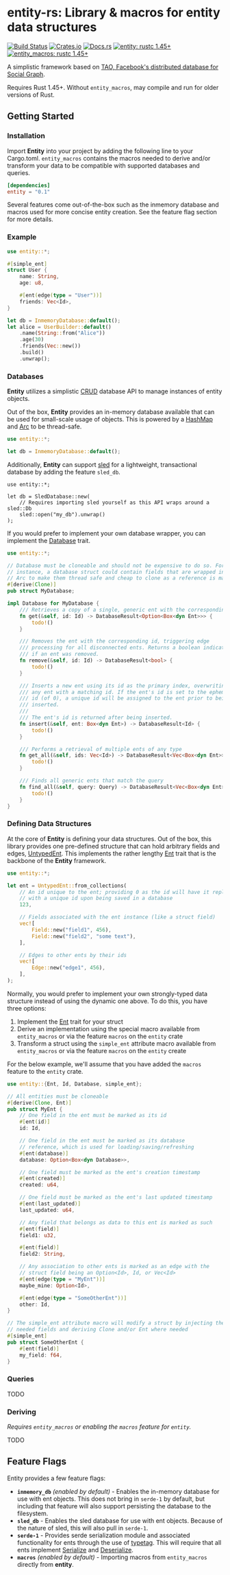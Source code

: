 # entity-rs: Library & macros for entity data structures

[![Build Status][build_img]][build_lnk]
[![Crates.io][crates_img]][crates_lnk]
[![Docs.rs][doc_img]][doc_lnk]
[![entity: rustc 1.45+]][Rust 1.45]
[![entity_macros: rustc 1.45+]][Rust 1.45]

[build_img]: https://github.com/chipsenkbeil/entity-rs/workflows/CI/badge.svg
[build_lnk]: https://github.com/chipsenkbeil/entity-rs/actions
[crates_img]: https://img.shields.io/crates/v/entity.svg
[crates_lnk]: https://crates.io/crates/entity
[doc_img]: https://docs.rs/entity/badge.svg
[doc_lnk]: https://docs.rs/entity
[entity: rustc 1.45+]: https://img.shields.io/badge/entity-rustc_1.45+-lightgray.svg
[entity_macros: rustc 1.45+]: https://img.shields.io/badge/entity_macros-rustc_1.45+-lightgray.svg
[Rust 1.45]: https://blog.rust-lang.org/2020/07/16/Rust-1.45.0.html

A simplistic framework based on [TAO, Facebook's distributed database for Social Graph](https://www.usenix.org/system/files/conference/atc13/atc13-bronson.pdf).

Requires Rust 1.45+. Without `entity_macros`, may compile and run for
older versions of Rust.

## Getting Started

### Installation

Import **Entity** into your project by adding the following line to your
Cargo.toml. `entity_macros` contains the macros needed to derive and/or
transform your data to be compatible with supported databases and queries.

```toml
[dependencies]
entity = "0.1"
```

Several features come out-of-the-box such as the inmemory database and macros
used for more concise entity creation. See the feature flag section for more
details.

### Example

```rust
use entity::*;

#[simple_ent]
struct User {
    name: String,
    age: u8,

    #[ent(edge(type = "User"))]
    friends: Vec<Id>,
}

let db = InmemoryDatabase::default();
let alice = UserBuilder::default()
    .name(String::from("Alice"))
    .age(30)
    .friends(Vec::new())
    .build()
    .unwrap();
```

### Databases

**Entity** utilizes a simplistic [CRUD](https://en.wikipedia.org/wiki/Create,_read,_update_and_delete)
database API to manage instances of entity objects.

Out of the box, **Entity** provides an in-memory database available that can
be used for small-scale usage of objects. This is powered by a [HashMap](https://doc.rust-lang.org/std/collections/struct.HashMap.html)
and [Arc](https://doc.rust-lang.org/std/sync/struct.Arc.html) to be thread-safe.

```rust
use entity::*;

let db = InmemoryDatabase::default();
```

Additionally, **Entity** can support [sled](https://github.com/spacejam/sled)
for a lightweight, transactional database by adding the feature `sled_db`.

```rust,no_run
use entity::*;

let db = SledDatabase::new(
    // Requires importing sled yourself as this API wraps around a sled::Db
    sled::open("my_db").unwrap()
);
```

If you would prefer to implement your own database wrapper, you can implement
the [Database](https://docs.rs/entity/*/entity/trait.Database.html) trait.

```rust
use entity::*;

// Database must be cloneable and should not be expensive to do so. For
// instance, a database struct could contain fields that are wrapped in
// Arc to make them thread safe and cheap to clone as a reference is maintained
#[derive(Clone)]
pub struct MyDatabase;

impl Database for MyDatabase {
    /// Retrieves a copy of a single, generic ent with the corresponding id
    fn get(&self, id: Id) -> DatabaseResult<Option<Box<dyn Ent>>> {
        todo!()
    }

    /// Removes the ent with the corresponding id, triggering edge
    /// processing for all disconnected ents. Returns a boolean indicating
    /// if an ent was removed.
    fn remove(&self, id: Id) -> DatabaseResult<bool> {
        todo!()
    }

    /// Inserts a new ent using its id as the primary index, overwriting
    /// any ent with a matching id. If the ent's id is set to the ephemeral
    /// id (of 0), a unique id will be assigned to the ent prior to being
    /// inserted.
    ///
    /// The ent's id is returned after being inserted.
    fn insert(&self, ent: Box<dyn Ent>) -> DatabaseResult<Id> {
        todo!()
    }

    /// Performs a retrieval of multiple ents of any type
    fn get_all(&self, ids: Vec<Id>) -> DatabaseResult<Vec<Box<dyn Ent>>> {
        todo!()
    }

    /// Finds all generic ents that match the query
    fn find_all(&self, query: Query) -> DatabaseResult<Vec<Box<dyn Ent>>> {
        todo!()
    }
}
```

### Defining Data Structures

At the core of **Entity** is defining your data structures. Out of the box,
this library provides one pre-defined structure that can hold arbitrary fields
and edges, [UntypedEnt](https://docs.rs/entity/*/entity/struct.UntypedEnt.html). This
implements the rather lengthy [Ent](https://docs.rs/entity/*/entity/trait.Ent.html)
trait that is the backbone of the **Entity** framework.

```rust
use entity::*;

let ent = UntypedEnt::from_collections(
    // An id unique to the ent; providing 0 as the id will have it replaced
    // with a unique id upon being saved in a database
    123,

    // Fields associated with the ent instance (like a struct field)
    vec![
        Field::new("field1", 456),
        Field::new("field2", "some text"),
    ],

    // Edges to other ents by their ids
    vec![
        Edge::new("edge1", 456),
    ],
);
```

Normally, you would prefer to implement your own strongly-typed data structure
instead of using the dynamic one above. To do this, you have three options:

1. Implement the [Ent](https://docs.rs/entity/*/entity/trait.Ent.html) trait
   for your struct
2. Derive an implementation using the special macro available from `entity_macros`
   or via the feature `macros` on the `entity` crate
3. Transform a struct using the `simple_ent` attribute macro available from
   `entity_macros` or via the feature `macros` on the `entity` create

For the below example, we'll assume that you have added the `macros` feature
to the `entity` crate.

```rust
use entity::{Ent, Id, Database, simple_ent};

// All entities must be cloneable
#[derive(Clone, Ent)]
pub struct MyEnt {
    // One field in the ent must be marked as its id
    #[ent(id)]
    id: Id,

    // One field in the ent must be marked as its database
    // reference, which is used for loading/saving/refreshing
    #[ent(database)]
    database: Option<Box<dyn Database>>,

    // One field must be marked as the ent's creation timestamp
    #[ent(created)]
    created: u64,

    // One field must be marked as the ent's last updated timestamp
    #[ent(last_updated)]
    last_updated: u64,

    // Any field that belongs as data to this ent is marked as such
    #[ent(field)]
    field1: u32,

    #[ent(field)]
    field2: String,

    // Any association to other ents is marked as an edge with the
    // struct field being an Option<Id>, Id, or Vec<Id>
    #[ent(edge(type = "MyEnt"))]
    maybe_mine: Option<Id>,

    #[ent(edge(type = "SomeOtherEnt"))]
    other: Id,
}

// The simple_ent attribute macro will modify a struct by injecting the
// needed fields and deriving Clone and/or Ent where needed
#[simple_ent]
pub struct SomeOtherEnt {
    #[ent(field)]
    my_field: f64,
}
```

### Queries

TODO

### Deriving

*Requires `entity_macros` or enabling the `macros` feature for
`entity`.*

TODO

## Feature Flags

Entity provides a few feature flags:

* **`inmemory_db`** *(enabled by default)* - Enables the in-memory database for use with ent objects.
  This does not bring in `serde-1` by default, but including that feature will
  also support persisting the database to the filesystem.
* **`sled_db`** - Enables the sled database for use with ent objects. Because
  of the nature of sled, this will also pull in `serde-1`.
* **`serde-1`** - Provides serde serialization module and associated functionality for ents
  through the use of [typetag](https://github.com/dtolnay/typetag). This will
  require that all ents implement [Serialize](https://docs.serde.rs/serde/trait.Serialize.html)
  and [Deserialize](https://docs.serde.rs/serde/trait.Deserialize.html).
* **`macros`** *(enabled by default)* - Importing macros from `entity_macros` directly from **entity**.
